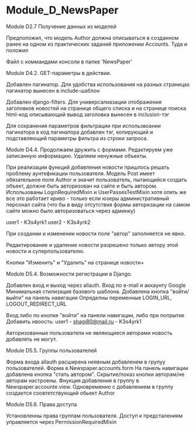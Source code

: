 # Module_D_NewsPaper

Module D2.7 Получение данных из моделей

Предположил, что модель Author должна описываться в созданном ранее на одном из практических заданий
приложении Accounts. Туда и положил

Файл с коммандами консоли в папке 'NewsPaper'


Module D4.2. GET-параметры в действии.

Добавлен пагинатор. Для удобства использования на разных страницах пагинатор вынесен в include-шаблон

Добавлен django-filters. Для универсалиазации отображения заголовков новостей на странице общего списка
и на странице поиска html-код описывающий вывод заголовка вынесен в inclusion-тэг

Для сохранения параметров фильтрации при использвоании пагинатора в код пагинатора добавлен тэг,
копирующий и подставляющий параметры фильтра из строки запроса.


Module D4.4. Продолжаем дружить с формами. Редактируем уже записанную информацию. Удаляем ненужные объекты.

При реализации функций добавления новости пришлось решать проблему аунтефикации пользователя. Модель Post
имеет обязательное поле Author и значит пользователь, пытающийся создать объект, должне быть авторизован
на сайте и быть автором. Использованы LoginRequiredMixin  и UserPassesTestMixin хотя
опять же все это работает криво - только если юзеры административный персонал сайта (что бы в виду отсутствия
формы авторизации на самом сайте можно было авторизоваться через админку)

user1 - K3s4yrk1
user2 - K3s4yrk2

При создании и изменении новости поле "автор" заполняется не явно.

Редактирование и удаление новости разрешено только автору этой новости и суперпользователю.

Кнопки "Изменить" и "Удалить" на странице новости+


Module D5.4. Возможности регистрации в Django.

Добавлен вход и выход через allauth. Вход по e-mail и аккаунту Google
Минимальная стилизация базового шаблона.
Добавлена кнопка "войти/выйти" на панель навигации
Определны переменные LOGIN_URL, LOGOUT_REDIRECT_URL

Вход либо по кнопке "войти" на панели навигации, либо при попрытке Добавить нвоость:
user1 - shagi80@mail.ru - K3s4yrk1

Авторизованные пользователи не являющиеся авторами новость добавлять не могут.


Module D5.5. Группы пользователей

Форма входа allauth расширена неявным добавленем в групуу пользователей. Форма в Newspaper.accounts.form
На панель навигации добавлена кнопка "стать автором". Скрытие/показ кнопки авторам/не авторам настроены.
Фнукция добавления в группу в Newspaper.accounte.view. Одновременно с добавлением в группу создается
соовтетствующий обьект Author


Module D5.6. Права доступа

Установленны права группам пользователя. Доступ к предсталениям управляется через PermissionRequiredMixin
